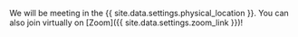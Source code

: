 We will be meeting in the {{ site.data.settings.physical_location }}. You can also join virtually on [Zoom]({{ site.data.settings.zoom_link }})!